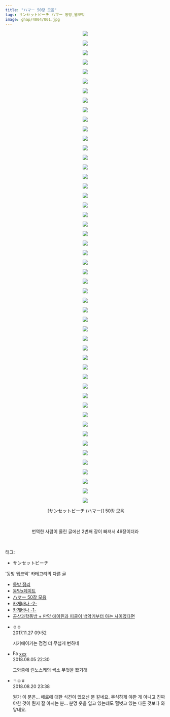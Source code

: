 ```yaml
---
title: "ハマー 50장 모음"
tags: サンセットビーチ ハマー 동방_웹코믹
image: ghap/4004/001.jpg
---
```

<div class="article">
<p style="text-align: center; clear: none; float: none;"><img src="{{ site.nasurl }}/ghap/4004/001.jpg"/></p>
<p style="text-align: center; clear: none; float: none;"><img src="{{ site.nasurl }}/ghap/4004/002.jpg"/></p>
<p style="text-align: center; clear: none; float: none;"><img src="{{ site.nasurl }}/ghap/4004/003.jpg"/></p>
<p style="text-align: center; clear: none; float: none;"><img src="{{ site.nasurl }}/ghap/4004/004.png"/></p>
<p style="text-align: center; clear: none; float: none;"><img src="{{ site.nasurl }}/ghap/4004/005.jpg"/></p>
<p style="text-align: center; clear: none; float: none;"><img src="{{ site.nasurl }}/ghap/4004/006.png"/></p>
<p style="text-align: center; clear: none; float: none;"><img src="{{ site.nasurl }}/ghap/4004/007.png"/></p>
<p style="text-align: center; clear: none; float: none;"><img src="{{ site.nasurl }}/ghap/4004/008.png"/></p>
<p style="text-align: center; clear: none; float: none;"><img src="{{ site.nasurl }}/ghap/4004/009.png"/></p>
<p style="text-align: center; clear: none; float: none;"><img src="{{ site.nasurl }}/ghap/4004/010.jpg"/></p>
<p style="text-align: center; clear: none; float: none;"><img src="{{ site.nasurl }}/ghap/4004/011.png"/></p>
<p style="text-align: center; clear: none; float: none;"><img src="{{ site.nasurl }}/ghap/4004/012.png"/></p>
<p style="text-align: center; clear: none; float: none;"><img src="{{ site.nasurl }}/ghap/4004/013.jpg"/></p>
<p style="text-align: center; clear: none; float: none;"><img src="{{ site.nasurl }}/ghap/4004/014.png"/></p>
<p style="text-align: center; clear: none; float: none;"><img src="{{ site.nasurl }}/ghap/4004/015.png"/></p>
<p style="text-align: center; clear: none; float: none;"><img src="{{ site.nasurl }}/ghap/4004/016.png"/></p>
<p style="text-align: center; clear: none; float: none;"><img src="{{ site.nasurl }}/ghap/4004/017.png"/></p>
<p style="text-align: center; clear: none; float: none;"><img src="{{ site.nasurl }}/ghap/4004/018.png"/></p>
<p style="text-align: center; clear: none; float: none;"><img src="{{ site.nasurl }}/ghap/4004/019.png"/></p>
<p style="text-align: center; clear: none; float: none;"><img src="{{ site.nasurl }}/ghap/4004/020.png"/></p>
<p style="text-align: center; clear: none; float: none;"><img src="{{ site.nasurl }}/ghap/4004/021.png"/></p>
<p style="text-align: center; clear: none; float: none;"><img src="{{ site.nasurl }}/ghap/4004/022.png"/></p>
<p style="text-align: center; clear: none; float: none;"><img src="{{ site.nasurl }}/ghap/4004/023.png"/></p>
<p style="text-align: center; clear: none; float: none;"><img src="{{ site.nasurl }}/ghap/4004/024.png"/></p>
<p style="text-align: center; clear: none; float: none;"><img src="{{ site.nasurl }}/ghap/4004/025.png"/></p>
<p style="text-align: center; clear: none; float: none;"><img src="{{ site.nasurl }}/ghap/4004/026.png"/></p>
<p style="text-align: center; clear: none; float: none;"><img src="{{ site.nasurl }}/ghap/4004/027.png"/></p>
<p style="text-align: center; clear: none; float: none;"><img src="{{ site.nasurl }}/ghap/4004/028.jpg"/></p>
<p style="text-align: center; clear: none; float: none;"><img src="{{ site.nasurl }}/ghap/4004/029.png"/></p>
<p style="text-align: center; clear: none; float: none;"><img src="{{ site.nasurl }}/ghap/4004/030.png"/></p>
<p style="text-align: center; clear: none; float: none;"><img src="{{ site.nasurl }}/ghap/4004/031.png"/></p>
<p style="text-align: center; clear: none; float: none;"><img src="{{ site.nasurl }}/ghap/4004/032.png"/></p>
<p style="text-align: center; clear: none; float: none;"><img src="{{ site.nasurl }}/ghap/4004/033.jpg"/></p>
<p style="text-align: center; clear: none; float: none;"><img src="{{ site.nasurl }}/ghap/4004/034.png"/></p>
<p style="text-align: center; clear: none; float: none;"><img src="{{ site.nasurl }}/ghap/4004/035.jpg"/></p>
<p style="text-align: center; clear: none; float: none;"><img src="{{ site.nasurl }}/ghap/4004/036.png"/></p>
<p style="text-align: center; clear: none; float: none;"><img src="{{ site.nasurl }}/ghap/4004/037.png"/></p>
<p style="text-align: center; clear: none; float: none;"><img src="{{ site.nasurl }}/ghap/4004/038.png"/></p>
<p style="text-align: center; clear: none; float: none;"><img src="{{ site.nasurl }}/ghap/4004/039.png"/></p>
<p style="text-align: center; clear: none; float: none;"><img src="{{ site.nasurl }}/ghap/4004/040.png"/></p>
<p style="text-align: center; clear: none; float: none;"><img src="{{ site.nasurl }}/ghap/4004/041.jpg"/></p>
<p style="text-align: center; clear: none; float: none;"><img src="{{ site.nasurl }}/ghap/4004/042.jpg"/></p>
<p style="text-align: center; clear: none; float: none;"><img src="{{ site.nasurl }}/ghap/4004/043.jpg"/></p>
<p style="text-align: center; clear: none; float: none;"><img src="{{ site.nasurl }}/ghap/4004/044.jpg"/></p>
<p style="text-align: center; clear: none; float: none;"><img src="{{ site.nasurl }}/ghap/4004/045.jpg"/></p>
<p style="text-align: center; clear: none; float: none;"><img src="{{ site.nasurl }}/ghap/4004/046.png"/></p>
<p style="text-align: center; clear: none; float: none;"><img src="{{ site.nasurl }}/ghap/4004/047.png"/></p>
<p style="text-align: center; clear: none; float: none;"><img src="{{ site.nasurl }}/ghap/4004/048.jpg"/></p>
<p style="text-align: center; clear: none; float: none;"><img src="{{ site.nasurl }}/ghap/4004/049.jpg"/></p>
<p style="text-align: center; clear: none; float: none;"><img src="{{ site.nasurl }}/ghap/4004/050.jpg"/></p>
<p style="text-align: center; clear: none; float: none;"> [サンセットビーチ (ハマー)] 50장 모음</p>
<p style="text-align: center; clear: none; float: none;"><br/></p>
<p style="text-align: center; clear: none; float: none;">번역한 사람이 올린 글에선 2번째 장이 빠져서 49장이더라</p>
<p><br/></p>
</div><div class="tagTrail">
<p>태그: </p>
<ul>
<li>サンセットビーチ</li>
</ul>
</div><div class="another">
<p>'동방 웹코믹' 카테고리의 다른 글</p>
<ul>
<li><a href="/2017-12-01-ghap_4016">동방 정리</a></li>
<li><a href="/2017-11-27-ghap_4005">동방x페이트</a></li>
<li><a href="/2017-11-27-ghap_4004">ハマー 50장 모음</a></li>
<li><a href="/2017-11-27-ghap_4002">카게바나 -2-</a></li>
<li><a href="/2017-11-27-ghap_4001">카게바나 -1-</a></li>
<li><a href="/2017-11-27-ghap_4000">공상과학동방 + 만약 에이린과 피클이 백악기부터 아는 사이였다면</a></li>
</ul>
</div><div class="cb_module cb_fluid">
<div class="cb_wrt cb_profile">
<div class="comment">
<ul>
<li class="cb_thumb_off" id="comment15138247">
<div class="cb_comment_area">
<div class="cb_info_area">
<div class="cb_section">
<span class="cb_nick_name">ㅇㅇ</span>
</div>
<div class="cb_section">
<span class="cb_date">2017.11.27 09:52 </span>
</div>
</div>
<div class="cb_dsc_comment">
<p class="cb_dsc">
											시키에이키는 점점 더 무섭게 변하네
										</p>
</div>
</div></li>
<li class="cb_thumb_off" id="comment15301464">
<div class="cb_comment_area">
<div class="cb_info_area">
<div class="cb_section">
<span class="cb_nick_name"><img alt="Favicon of http://qksxodid12@naver.com" height="16" onerror="this.onerror=null;this.parentNode.removeChild(this)" src="http://naver.com/favicon.ico" width="16"/> <a href="http://qksxodid12@naver.com" onclick="return openLinkInNewWindow(this)">xxx</a></span>
</div>
<div class="cb_section">
<span class="cb_date">2018.08.05 22:30 </span>
</div>
</div>
<div class="cb_dsc_comment">
<p class="cb_dsc">
											그와중에 린노스케의 썩소 무엇을 봤기래
										</p>
</div>
</div></li>
<li class="cb_thumb_off" id="comment15313103">
<div class="cb_comment_area">
<div class="cb_info_area">
<div class="cb_section">
<span class="cb_nick_name">ㄱㅁㅎ</span>
</div>
<div class="cb_section">
<span class="cb_date">2018.08.20 23:38 </span>
</div>
</div>
<div class="cb_dsc_comment">
<p class="cb_dsc">
											뭔가 이 분은... 에로에 대한 식견이 있으신 분 같네요. 무식하게 야한 게 아니고 진짜 야한 것이 뭔지 잘 아시는 분... 분명 옷을 입고 있는데도 헐벗고 있는 다른 것보다 와닿네요.
										</p>
</div>
</div></li>
</ul>
</div>
</div><!-- commentList close -->
</div>